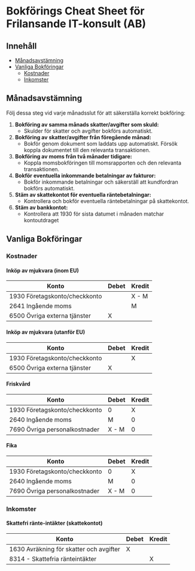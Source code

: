 # Bokförings Cheat Sheet för Frilansande IT-konsult (AB)

## Innehåll
- [Månadsavstämning](#månadsavstämning)
- [Vanliga Bokföringar](#vanliga-bokföringar)
  - [Kostnader](#kostnader)
  - [Inkomster](#inkomster)

## Månadsavstämning
Följ dessa steg vid varje månadsslut för att säkerställa korrekt bokföring:
1. **Bokföring av samma månads skatter/avgifter som skuld:**
   - Skulder för skatter och avgifter bokförs automatiskt.
2. **Bokföring av skatter/avgifter från föregående månad:**
   - Bokför genom dokument som laddats upp automatiskt. Försök koppla dokumentet till den relevanta transaktionen.
3. **Bokföring av moms från två månader tidigare:**
   - Koppla momsbokföringen till momsrapporten och den relevanta transaktionen.
4. **Bokför eventuella inkommande betalningar av fakturor:**
   - Bokför inkommande betalningar och säkerställ att kundfordran bokförs automatiskt.
5. **Stäm av skattekontot för eventuella räntebetalningar:**
   - Kontrollera och bokför eventuella räntebetalningar på skattekontot.
6. **Stäm av bankkontot:**
   - Kontrollera att 1930 för sista datumet i månaden matchar kontoutdraget

## Vanliga Bokföringar

### Kostnader
#### Inköp av mjukvara (inom EU)
| Konto                             | Debet  | Kredit |
| --------------------------------- | ------ | ------ |
| 1930 Företagskonto/checkkonto     |        | X - M  |
| 2641 Ingående moms                |        | M      |
| 6500 Övriga externa tjänster      | X      |        |

#### Inköp av mjukvara (utanför EU)
| Konto                             | Debet  | Kredit |
| --------------------------------- | ------ | ------ |
| 1930 Företagskonto/checkkonto     |        | X      |
| 6500 Övriga externa tjänster      | X      |        |

#### Friskvård
| Konto                             | Debet   | Kredit |
| --------------------------------- | ------- | ------ |
| 1930 Företagskonto/checkkonto     | 0       | X      |
| 2640 Ingående moms                | M       | 0      |
| 7690 Övriga personalkostnader     | X - M   | 0      |
#### Fika
| Konto                             | Debet  | Kredit |
| --------------------------------- | ------ | ------ |
| 1930 Företagskonto/checkkonto     | 0      | X      |
| 2640 Ingående moms                | M      | 0      |
| 7690 Övriga personalkostnader     | X - M  | 0      |

### Inkomster
#### Skattefri ränte-intäkter (skattekontot)
| Konto          | Debet  | Kredit |
| -------------- | ------ | ------ |
| 1630 Avräkning för skatter och avgifter |  X | |
| 8314 - Skattefria ränteintäkter | | X |
